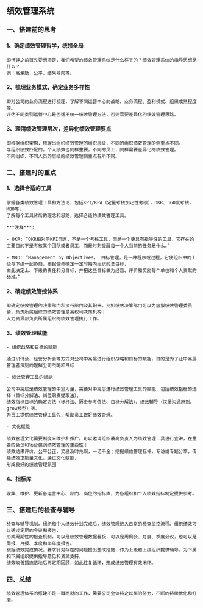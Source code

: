 ## 绩效管理系统

### 一、搭建前的思考

#### 1、确定绩效管理哲学，统领全局

    即搭建之前首先要想清楚，我们希望的绩效管理系统是什么样子的？绩效管理系统的指导思想是什么？
    例：高激励、公平、结果导向等。

#### 2、梳理业务模式，确定业务多样性

    即对公司的业务流程进行梳理，了解不同运营中心的战略、业务流程、盈利模式、组织成熟程度等。
    评估不同类别运营中心是否适用统一绩效管理方法，否则需要差异化的绩效管理思路。

#### 3、理清绩效管理层次，差异化绩效管理要点

    即根据组织架构，梳理出组织绩效管理的组织层级，不同的组织绩效管理的侧重点不同。
    与组织绩效匹配的，个人绩效也同样重要，不同的员工，同样需要差异化的绩效管理。
    不同组织、不同人员的层级的绩效管理侧重点有所不同。

### 二、搭建时的重点

#### 1、选择合适的工具

    掌握各类绩效管理工具和方法论，包括KPI/KPA（定量考核加定性考核），OKR、360度考核，MBO等，
    了解每个工具背后的理念和思路，选择合适的绩效管理工具。

    ***注释***:

    - OKR: “OKR相对于KPI而言，不是一个考核工具，而是一个更具有指导性的工具，它存在的主要目的不是考核某个团队或者员工，而是时刻提醒每一个人当前的任务是什么。”

    - MBO: “Management by Objectives， 目标管理，是一种程序或过程，它使组织中的上级与下级一起协商，根据使命确定一定时期内组织的总目标，
    由此决定上、下级的责任和分目标，并把这些目标做为经营、评价和奖励每个单位和个人贡献的标准。”

#### 2、确定绩效管控体系

    即确定绩效管理的决策部门和执行部门及其职责。比如绩效决策部门可以为虚拟绩效管理委员会，负责所属组织的绩效管理最高权利决策机构；
    人力资源部负责所属组织的绩效管理执行工作。

#### 3、绩效管理赋能

    - 组织战略和目标的赋能

    通过研讨会、经营分析会等方式对公司中高层进行组织战略和目标的赋能，目的是为了让中高层管理者深刻的理解公司战略和目标

    - 绩效管理工具的赋能

    公司中高层是绩效管理的中坚力量，需要对中高层进行绩效管理工具的赋能，包括绩效指标的选择（目标分解法、岗位职责提取法）、
    绩效指标目标的确定方法（标杆法、历史参考值法、目标分解法）、绩效辅导（汉堡沟通原则、grow模型）等。
    为员工提供绩效管理工具包，帮助员工做好绩效管理。

    - 文化赋能

    绩效管理文化需要制度来维护和推广。可以邀请组织最高负责人为绩效管理工具进行宣讲，在重要的会议和场合强调绩效管理的重要性；
    绩效结果评价，公平公正，奖惩及时兑现，一诺千金；挖掘绩效管理标杆，专访或专题分享，传播绩效正能量文化。通过文化赋能，
    形成良好的绩效管理氛围

#### 4、指标库

    收集、维护、更新各运营中心、部门、岗位的指标库，为各组织和个人绩效指标制定提供参考。

### 三、搭建后的检查与辅导

    检查与辅导机制。组织和个人绩效计划完成后，绩效管理进入日常的检查监控流程。组织绩效可以通过定期的会议和报告，
    形成周期性的检查机制，可以是绩效管理数据看板，可以是周例会、月度、季度会议，也可以是周报、月报、季度和半年度报告。
    根据绩效完成情况，要求针对存在的问题提出整改措施，作为上级和上级组织提供辅导，为下属和下属组织提供指导意见和资源支持，
    绩效改善措施落地后再定期回顾，如此往复循环，形成绩效管理有效闭环。

### 四、总结

    绩效管理体系的搭建不是一蹴而就的工作，需要公司全体持之以恒的努力，不断的持续优化和打磨。
